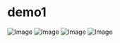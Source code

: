 # demo1
![Image](https://github.com/gdgbd/demo1/blob/master/%E9%A1%B9%E7%9B%AE%E6%88%AA%E5%9B%BE/111.png)
![Image](https://github.com/gdgbd/demo1/blob/master/%E9%A1%B9%E7%9B%AE%E6%88%AA%E5%9B%BE/222.png)
![Image](https://github.com/gdgbd/demo1/blob/master/%E9%A1%B9%E7%9B%AE%E6%88%AA%E5%9B%BE/333.png)
![Image](https://github.com/gdgbd/demo1/blob/master/%E9%A1%B9%E7%9B%AE%E6%88%AA%E5%9B%BE/444.png)
